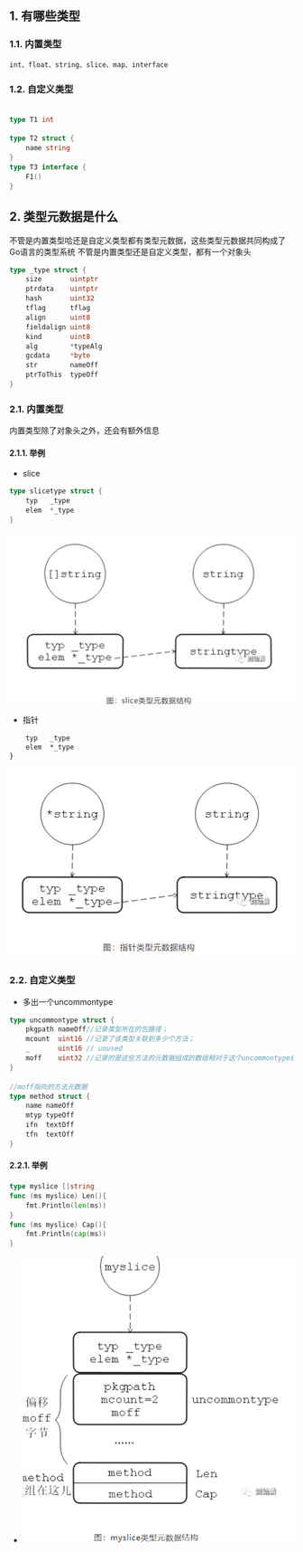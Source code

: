 ## 1. 有哪些类型
### 1.1. 内置类型

```go
int、float、string、slice、map、interface
```
### 1.2. 自定义类型
```go

type T1 int

type T2 struct {
    name string
}
type T3 interface {
    F1()
}
```

## 2. 类型元数据是什么
不管是内置类型哈还是自定义类型都有类型元数据，这些类型元数据共同构成了Go语言的类型系统
不管是内置类型还是自定义类型，都有一个对象头
```go
type _type struct {
    size       uintptr
    ptrdata    uintptr
    hash       uint32
    tflag      tflag
    align      uint8
    fieldalign uint8
    kind       uint8
    alg        *typeAlg
    gcdata     *byte
    str        nameOff
    ptrToThis  typeOff
}
```
### 2.1. 内置类型
内置类型除了对象头之外，还会有额外信息

#### 2.1.1. 举例
- slice
```go
type slicetype struct {
    typ   _type
    elem  *_type
}
```
 ![](https://raw.githubusercontent.com/TDoct/images/master/1619016752_20210421223743513_24658.png)
- 指针
```gotype ptrtype struct {
    typ   _type
    elem  *_type
}
```
![](https://raw.githubusercontent.com/TDoct/images/master/1619016765_20210421223808709_26608.png)
### 2.2. 自定义类型
- 多出一个uncommontype

```go
type uncommontype struct {
    pkgpath nameOff//记录类型所在的包路径；
    mcount  uint16 //记录了该类型关联到多少个方法；
    _       uint16 // unused
    moff    uint32 //记录的是这些方法的元数据组成的数组相对于这个uncommontype结构体偏移了多少字节
}

//moff指向的方法元数据
type method struct {
    name nameOff
    mtyp typeOff
    ifn  textOff
    tfn  textOff
}
```

#### 2.2.1. 举例
```go
type myslice []string
func (ms myslice) Len(){
    fmt.Println(len(ms))
}
func (ms myslice) Cap(){
    fmt.Println(cap(ms))
}
```
- ![](https://raw.githubusercontent.com/TDoct/images/master/1619016784_20210421223940622_20936.png)